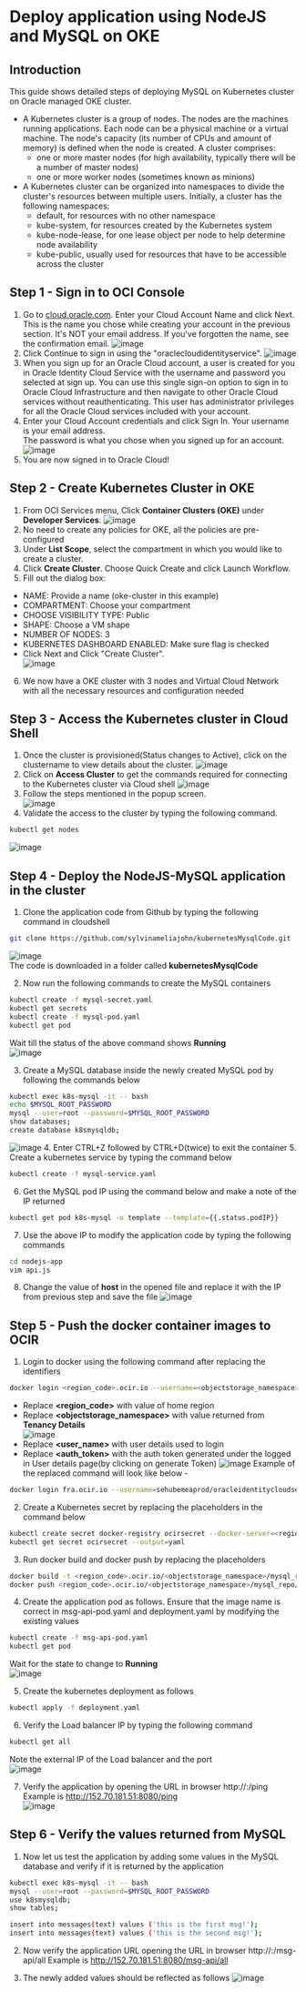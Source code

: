 # Deploy application using NodeJS and MySQL on OKE

## Introduction 
This guide shows detailed steps of deploying MySQL on Kubernetes cluster on Oracle managed OKE cluster. 

* A Kubernetes cluster is a group of nodes. The nodes are the machines running applications. Each node can be a physical machine or a virtual machine. The node's capacity (its number of CPUs and amount of memory) is defined when the node is created. A cluster comprises:
  - one or more master nodes (for high availability, typically there will be a number of master nodes)
  - one or more worker nodes (sometimes known as minions)
* A Kubernetes cluster can be organized into namespaces to divide the cluster's resources between multiple users. Initially, a cluster has the following namespaces:
  - default, for resources with no other namespace
  - kube-system, for resources created by the Kubernetes system
  - kube-node-lease, for one lease object per node to help determine node availability
  - kube-public, usually used for resources that have to be accessible across the cluster
## Step 1 - Sign in to OCI Console
1. Go to [cloud.oracle.com](https://cloud.oracle.com/). Enter your Cloud Account Name and click Next. This is the name you chose while creating your account in the previous section. It's NOT your email address. If you've forgotten the name, see the confirmation email.
![image](https://user-images.githubusercontent.com/77334410/135283727-20e2f7eb-e5e2-46f1-ac40-6d6d9ec1dc11.png)
2. Click Continue to sign in using the "oraclecloudidentityservice".
![image](https://user-images.githubusercontent.com/77334410/135283805-ebbff5ed-73c1-4513-939d-cf528248f1b2.png)
3. When you sign up for an Oracle Cloud account, a user is created for you in Oracle Identity Cloud Service with the username and password you selected at sign up. You can use this single sign-on option to sign in to Oracle Cloud Infrastructure and then navigate to other Oracle Cloud services without reauthenticating. This user has administrator privileges for all the Oracle Cloud services included with your account.
4. Enter your Cloud Account credentials and click Sign In. Your username is your email address. <br/>
   The password is what you chose when you signed up for an account.<br/>
  ![image](https://user-images.githubusercontent.com/77334410/135283955-f443dff0-3d0d-4367-b6cb-452beb9577df.png)
5. You are now signed in to Oracle Cloud!

## Step 2 - Create Kubernetes Cluster in OKE
1. From OCI Services menu, Click **Container Clusters (OKE)** under **Developer Services**.
![image](https://user-images.githubusercontent.com/77334410/135286277-4be4ab09-743a-442e-8b61-cc0cc2fa9b74.png)
2. No need to create any policies for OKE, all the policies are pre-configured 
3. Under **List Scope**, select the compartment in which you would like to create a cluster. 
4. Click **Create Cluster**. Choose Quick Create and click Launch Workflow.
5. Fill out the dialog box:
  - NAME: Provide a name (oke-cluster in this example)
  - COMPARTMENT: Choose your compartment
  - CHOOSE VISIBILITY TYPE: Public
  - SHAPE: Choose a VM shape
  - NUMBER OF NODES: 3
  - KUBERNETES DASHBOARD ENABLED: Make sure flag is checked
  - Click Next and Click "Create Cluster".<br/>
  ![image](https://user-images.githubusercontent.com/77334410/135286814-59e3d5c2-2c0a-4258-a168-095d49d14a65.png)
6. We now have a OKE cluster with 3 nodes and Virtual Cloud Network with all the necessary resources and configuration needed

## Step 3 - Access the Kubernetes cluster in Cloud Shell
1. Once the cluster is provisioned(Status changes to Active), click on the clustername to view details about the cluster.
![image](https://user-images.githubusercontent.com/77334410/135289276-6d80d414-b831-487e-ae50-e4883f6b8563.png)
2. Click on **Access Cluster** to get the commands required for connecting to the Kubernetes cluster via Cloud shell
![image](https://user-images.githubusercontent.com/77334410/135289539-f5ba4ba7-354e-47e5-b263-66ed5d944d57.png)
3. Follow the steps mentioned in the popup screen. <br/>
![image](https://user-images.githubusercontent.com/77334410/135289928-d4a974d5-9aa3-4daa-9a95-a2b8db6b5406.png)
4. Validate the access to the cluster by typing the following command.
```` bash
kubectl get nodes
````
![image](https://user-images.githubusercontent.com/77334410/135291376-4095f9dd-8a42-479e-beeb-1cc735f79e2b.png)

## Step 4 - Deploy the NodeJS-MySQL application in the cluster
1. Clone the application code from Github by typing the following command in cloudshell
```` bash
git clone https://github.com/sylvinameliajohn/kubernetesMysqlCode.git
````
![image](https://user-images.githubusercontent.com/77334410/135292414-cf3e0a27-4a4d-4796-ab24-9b0cccf2136d.png)<br/>
The code is downloaded in a folder called **kubernetesMysqlCode**

2. Now run the following commands to create the MySQL containers
```` bash
kubectl create -f mysql-secret.yaml
kubectl get secrets
kubectl create -f mysql-pod.yaml
kubectl get pod
````
Wait till the status of the above command shows **Running**<br/>
![image](https://user-images.githubusercontent.com/77334410/135293630-a1c93ccd-bce1-47d9-99ab-94d8d184dd8f.png)

3. Create a MySQL database inside the newly created MySQL pod by following the commands below
```` bash
kubectl exec k8s-mysql -it -- bash
echo $MYSQL_ROOT_PASSWORD
mysql --user=root --password=$MYSQL_ROOT_PASSWORD
show databases;
create database k8smysqldb;
````
![image](https://user-images.githubusercontent.com/77334410/135294273-c6948c21-ef8b-4aaa-a8e3-c7ef0592ceb1.png)
4. Enter CTRL+Z followed by CTRL+D(twice) to exit the container
5. Create a kubernetes service by typing the command below
```` bash
kubectl create -f mysql-service.yaml
````
6. Get the MySQL pod IP using the command below and make a note of the IP returned
```` bash
kubectl get pod k8s-mysql -o template --template={{.status.podIP}}
````
7. Use the above IP to modify the application code by typing the following commands
```` bash
cd nodejs-app
vim api.js
````
8. Change the value of **host** in the opened file and replace it with the IP from previous step and save the file
![image](https://user-images.githubusercontent.com/77334410/135295930-76964678-ecf2-45a2-86cd-5315810e9263.png)

## Step 5 - Push the docker container images to OCIR 
1. Login to docker using the following command after replacing the identifiers
```` bash
docker login <region_code>.ocir.io --username=<objectstorage_namespace>/oracleidentitycloudservice/<user_name> --password='<auth_token>'
````
  - Replace **<region_code>** with value of home region
  - Replace **<objectstorage_namespace>** with value returned from **Tenancy Details**<br/>
  ![image](https://user-images.githubusercontent.com/77334410/135297544-0293cb53-aca9-4719-9afa-0a432641748a.png)
  - Replace **<user_name>** with user details used to login
  - Replace **<auth_token>** with the auth token generated under the logged in User details page(by clicking on generate Token)
 ![image](https://user-images.githubusercontent.com/77334410/135300213-53216a53-eeb6-486c-a913-d83998c5e11d.png)
  Example of the replaced command will look like below -
  ```` bash
docker login fra.ocir.io --username=sehubemeaprod/oracleidentitycloudservice/sylvin.amelia@oracle.com --password='WmR2[pn6t8}gz#Zn02#9'![image](https://user-images.githubusercontent.com/77334410/135298489-5196bc6a-8ce3-465e-b803-c51f52cf15b1.png)

````
2. Create a Kubernetes secret by replacing the placeholders in the command below
```` bash
kubectl create secret docker-registry ocirsecret --docker-server=<region_code>.ocir.io  --docker-username='<objectstorage_namespace>/oracleidentitycloudservice/<user_name>' --docker-password='<auth_token>'  --docker-email='<user_name>'
kubectl get secret ocirsecret --output=yaml
````
3. Run docker build and docker push by replacing the placeholders
```` bash
docker build -t <region_code>.ocir.io/<objectstorage_namespace>/mysql_repo/mysql-sample-app:latest . --no-cache=true
docker push <region_code>.ocir.io/<objectstorage_namespace>/mysql_repo/mysql-sample-app:latest

````
4. Create the application pod as follows. Ensure that the image name is correct in msg-api-pod.yaml and deployment.yaml by modifying the existing values
```` bash
kubectl create -f msg-api-pod.yaml
kubectl get pod
````
Wait for the state to change to **Running**<br/>
![image](https://user-images.githubusercontent.com/77334410/135303092-c9207495-0258-41f6-871f-24dabfcaff11.png)

5. Create the kubernetes deployment as follows
```` bash
kubectl apply -f deployment.yaml
````

6. Verify the Load balancer IP by typing the following command
```` bash
kubectl get all
````
Note the external IP of the Load balancer and the port<br/>
![image](https://user-images.githubusercontent.com/77334410/135304471-5f68e220-8099-4b06-b18a-6be28d833973.png)

7. Verify the application by opening the URL in browser http://<LB external IP>:<LB port>/ping <br/>
  Example is http://152.70.181.51:8080/ping <br/>
  ![image](https://user-images.githubusercontent.com/77334410/135304904-4b21785a-9f24-45cd-ad17-a752221f7aad.png)

## Step 6 - Verify the values returned from MySQL
1. Now let us test the application by adding some values in the MySQL database and verify if it is returned by the application
```` bash  
kubectl exec k8s-mysql -it -- bash
mysql --user=root --password=$MYSQL_ROOT_PASSWORD
use k8smysqldb;
show tables;

insert into messages(text) values ('this is the first msg!');
insert into messages(text) values ('this is the second msg!');
````
2. Now verify the application URL opening the URL in browser http://<LB external IP>:<LB port>/msg-api/all
  Example is http://152.70.181.51:8080/msg-api/all <br/>
  
3. The newly added values should be reflected as follows
  ![image](https://user-images.githubusercontent.com/77334410/135305771-415e6e9a-cb5e-48ce-ae68-f7bc1fa3cf84.png)



  







